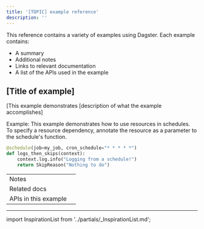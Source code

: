 ```yaml
---
title: '[TOPIC] example reference'
description: ''
---
```


This reference contains a variety of examples using Dagster. Each example contains:

- A summary
- Additional notes
- Links to relevant documentation
- A list of the APIs used in the example

## [Title of example]

[This example demonstrates [description of what the example accomplishes]

Example: This example demonstrates how to use resources in schedules. To specify a resource dependency, annotate the resource as a parameter to the schedule's function.

```python title="my_schedule.py"
@schedule(job=my_job, cron_schedule="* * * * *")
def logs_then_skips(context):
    context.log.info("Logging from a schedule!")
    return SkipReason("Nothing to do")
```

|                      |     |
| -------------------- | --- |
| Notes                |     |
| Related docs         |     |
| APIs in this example |     |

---

import InspirationList from '../partials/\_InspirationList.md';

<InspirationList />
